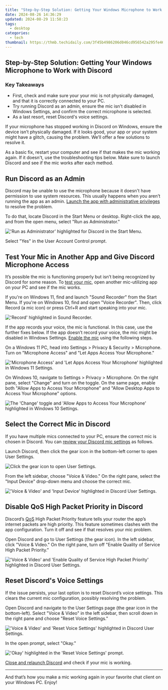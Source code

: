 ```yaml
---
title: "Step-by-Step Solution: Getting Your Windows Microphone to Work with Discord"
date: 2024-08-26 14:36:29
updated: 2024-08-29 11:58:23
tags:
  - desktop
categories:
  - tech
thumbnail: https://thmb.techidaily.com/3f45b4986206d046cd956542a295fe465671e73b81f9c11e8f6862999203849a.jpg
---
```


## Step-by-Step Solution: Getting Your Windows Microphone to Work with Discord

### Key Takeaways

* First, check and make sure your your mic is not physically damaged, and that it is correctly connected to your PC.
* Try running Discord as an admin, ensure the mic isn't disabled in Windows Settings, and confirm the correct microphone is selected.
* As a last resort, reset Discord's voice settings.

 If your microphone has stopped working in Discord on Windows, ensure the device isn’t physically damaged. If it looks good, your app or your system might have a glitch, causing the problem. We’ll offer a few solutions to resolve it.

 As a basic fix, restart your computer and see if that makes the mic working again. If it doesn't, use the troubleshooting tips below. Make sure to launch Discord and see if the mic works after each method.

##  Run Discord as an Admin

 Discord may be unable to use the microphone because it doesn't have permission to use system resources. This usually happens when you aren’t running the app as an admin. [Launch the app with administrative privileges](https://android-location.techidaily.com/in-2024-10-fake-gps-location-apps-on-android-of-your-samsung-galaxy-xcover-6-pro-tactical-edition-drfone-by-drfone-virtual/) to resolve the problem.

 To do that, locate Discord in the Start Menu or desktop. Right-click the app, and from the open menu, select "Run as Administrator."

!['Run as Administrator' highlighted for Discord in the Start Menu.](https://static1.howtogeekimages.com/wordpress/wp-content/uploads/2024/01/1-launch-discord-as-admin.jpg) 

 Select "Yes" in the User Account Control prompt.

##  Test Your Mic in Another App and Give Discord Microphone Access

 It’s possible the mic is functioning properly but isn’t being recognized by Discord for some reason. To [test your mic](https://change-location.techidaily.com/preparation-to-beat-giovani-in-pokemon-go-for-vivo-y200e-5g-drfone-by-drfone-virtual-android/), open another mic-utilizing app on your PC and see if the mic works.

 If you're on Windows 11, find and launch "Sound Recorder" from the Start Menu. If you're on Windows 10, find and open "Voice Recorder". Then, click Record (a mic icon) or press Ctrl+R and start speaking into your mic.

!['Record' highlighted in Sound Recorder.](https://static1.howtogeekimages.com/wordpress/wp-content/uploads/2024/01/3-record-voice-sound-recorder.jpg) 

 If the app records your voice, the mic is functional. In this case, use the further fixes below. If the app doesn’t record your voice, the mic might be disabled in Windows Settings. [Enable the mic](https://smart-video-editing.techidaily.com/in-2024-the-ultimate-list-best-windows-10-photos-alternatives/) using the following steps.

 On a Windows 11 PC, head into Settings > Privacy & Security > Microphone. Turn on "Microphone Access" and "Let Apps Access Your Microphone."

!['Microphone Access' and 'Let Apps Access Your Microphone' highlighted in Windows 11 Settings.](https://static1.howtogeekimages.com/wordpress/wp-content/uploads/2024/01/4-enable-mic-windows-11.jpg) 

 On Windows 10, navigate to Settings > Privacy > Microphone. On the right pane, select "Change" and turn on the toggle. On the same page, enable both "Allow Apps to Access Your Microphone" and "Allow Desktop Apps to Access Your Microphone" options.

![The 'Change' toggle and 'Allow Apps to Access Your Microphone' highlighted in Windows 10 Settings.](https://static1.howtogeekimages.com/wordpress/wp-content/uploads/2024/01/5-turn-on-mic-windows-10.jpg) 

##  Select the Correct Mic in Discord

 If you have multiple mics connected to your PC, ensure the correct mic is chosen in Discord. You can [review your Discord mic settings](https://ai-editing-video.techidaily.com/new-2024-approved-creative-ways-to-add-green-screen-effects-in-photoshop/) as follows.

 Launch Discord, then click the gear icon in the bottom-left corner to open User Settings. 

![Click the gear icon to open User Settings.](https://static1.howtogeekimages.com/wordpress/wp-content/uploads/2024/01/discord-gear.png) 

 From the left sidebar, choose "Voice & Video." On the right pane, select the "Input Device" drop-down menu and choose the correct mic.

!['Voice & Video' and 'Input Device' highlighted in Discord User Settings.](https://static1.howtogeekimages.com/wordpress/wp-content/uploads/2024/01/7-choose-mic-discord.jpg) 

##  Disable QoS High Packet Priority in Discord

 Discord’s [QoS](https://digital-screen-recording.techidaily.com/updated-in-2024-nine-powerful-microphone-capture-options-decoded/) High Packet Priority feature tells your router the app’s internet packets are high priority. This feature sometimes clashes with the app configuration. Turn it off and see if that resolves your mic problem.

 Open Discord and go to User Settings (the gear icon). In the left sidebar, click "Voice & Video." On the right pane, turn off "Enable Quality of Service High Packet Priority."

!['Voice & Video' and 'Enable Quality of Service High Packet Priority' highlighted in Discord User Settings.](https://static1.howtogeekimages.com/wordpress/wp-content/uploads/2024/01/8-disable-qos-discord.jpg) 

##  Reset Discord's Voice Settings

 If the issue persists, your last option is to reset Discord’s voice settings. This clears the current mic configuration, possibly resolving the problem.

 Open Discord and navigate to the User Settings page (the gear icon in the bottom-left). Select "Voice & Video" in the left sidebar, then scroll down in the right pane and choose "Reset Voice Settings."

!['Voice & Video' and 'Reset Voice Settings' highlighted in Discord User Settings.](https://static1.howtogeekimages.com/wordpress/wp-content/uploads/2024/01/9-reset-voice-settings-discord.jpg) 

 In the open prompt, select "Okay."

!['Okay' highlighted in the 'Reset Voice Settings' prompt.](https://static1.howtogeekimages.com/wordpress/wp-content/uploads/2024/01/10-reset-voice-settings-prompt-discord.jpg) 

[Close and relaunch Discord](https://techtrends.techidaily.com/navigating-the-digital-age-laptops-smartphones-and-literary-treasures-galore/) and check if your mic is working. 

---

 And that’s how you make a mic working again in your favorite chat client on your Windows PC. Enjoy!

<ins class="adsbygoogle"
     style="display:block"
     data-ad-format="autorelaxed"
     data-ad-client="ca-pub-7571918770474297"
     data-ad-slot="1223367746"></ins>



<ins class="adsbygoogle"
     style="display:block"
     data-ad-client="ca-pub-7571918770474297"
     data-ad-slot="8358498916"
     data-ad-format="auto"
     data-full-width-responsive="true"></ins>
